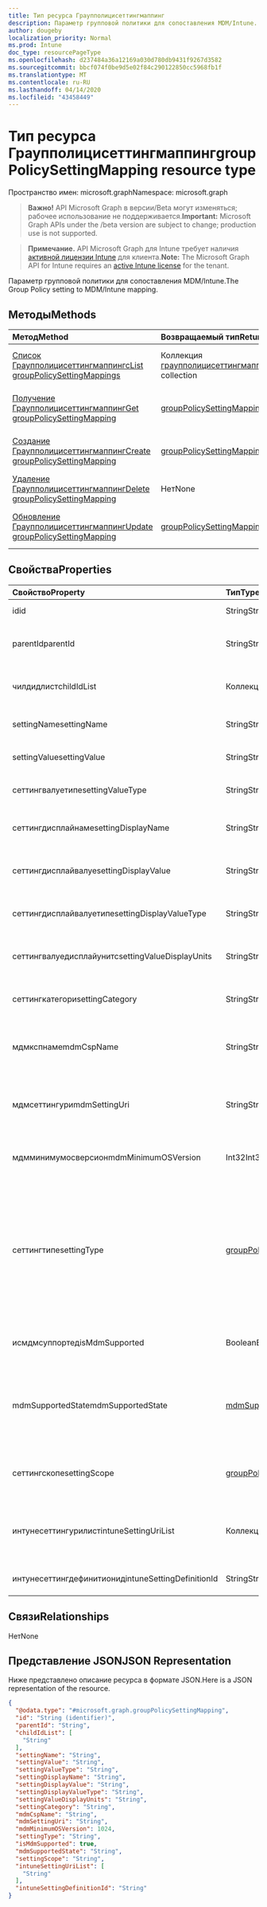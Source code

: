 ```yaml
---
title: Тип ресурса Граупполицисеттингмаппинг
description: Параметр групповой политики для сопоставления MDM/Intune.
author: dougeby
localization_priority: Normal
ms.prod: Intune
doc_type: resourcePageType
ms.openlocfilehash: d237484a36a12169a030d780db9431f9267d3582
ms.sourcegitcommit: bbcf074f0be9d5e02f84c290122850cc5968fb1f
ms.translationtype: MT
ms.contentlocale: ru-RU
ms.lasthandoff: 04/14/2020
ms.locfileid: "43458449"
---
```

# <a name="grouppolicysettingmapping-resource-type"></a><span data-ttu-id="55a2b-103">Тип ресурса Граупполицисеттингмаппинг</span><span class="sxs-lookup"><span data-stu-id="55a2b-103">groupPolicySettingMapping resource type</span></span>

<span data-ttu-id="55a2b-104">Пространство имен: microsoft.graph</span><span class="sxs-lookup"><span data-stu-id="55a2b-104">Namespace: microsoft.graph</span></span>

> <span data-ttu-id="55a2b-105">**Важно!** API Microsoft Graph в версии/Beta могут изменяться; рабочее использование не поддерживается.</span><span class="sxs-lookup"><span data-stu-id="55a2b-105">**Important:** Microsoft Graph APIs under the /beta version are subject to change; production use is not supported.</span></span>

> <span data-ttu-id="55a2b-106">**Примечание.** API Microsoft Graph для Intune требует наличия [активной лицензии Intune](https://go.microsoft.com/fwlink/?linkid=839381) для клиента.</span><span class="sxs-lookup"><span data-stu-id="55a2b-106">**Note:** The Microsoft Graph API for Intune requires an [active Intune license](https://go.microsoft.com/fwlink/?linkid=839381) for the tenant.</span></span>

<span data-ttu-id="55a2b-107">Параметр групповой политики для сопоставления MDM/Intune.</span><span class="sxs-lookup"><span data-stu-id="55a2b-107">The Group Policy setting to MDM/Intune mapping.</span></span>

## <a name="methods"></a><span data-ttu-id="55a2b-108">Методы</span><span class="sxs-lookup"><span data-stu-id="55a2b-108">Methods</span></span>
|<span data-ttu-id="55a2b-109">Метод</span><span class="sxs-lookup"><span data-stu-id="55a2b-109">Method</span></span>|<span data-ttu-id="55a2b-110">Возвращаемый тип</span><span class="sxs-lookup"><span data-stu-id="55a2b-110">Return Type</span></span>|<span data-ttu-id="55a2b-111">Описание</span><span class="sxs-lookup"><span data-stu-id="55a2b-111">Description</span></span>|
|:---|:---|:---|
|[<span data-ttu-id="55a2b-112">Список Граупполицисеттингмаппингс</span><span class="sxs-lookup"><span data-stu-id="55a2b-112">List groupPolicySettingMappings</span></span>](../api/intune-gpanalyticsservice-grouppolicysettingmapping-list.md)|<span data-ttu-id="55a2b-113">Коллекция [граупполицисеттингмаппинг](../resources/intune-gpanalyticsservice-grouppolicysettingmapping.md)</span><span class="sxs-lookup"><span data-stu-id="55a2b-113">[groupPolicySettingMapping](../resources/intune-gpanalyticsservice-grouppolicysettingmapping.md) collection</span></span>|<span data-ttu-id="55a2b-114">Список свойств и связей объектов [граупполицисеттингмаппинг](../resources/intune-gpanalyticsservice-grouppolicysettingmapping.md) .</span><span class="sxs-lookup"><span data-stu-id="55a2b-114">List properties and relationships of the [groupPolicySettingMapping](../resources/intune-gpanalyticsservice-grouppolicysettingmapping.md) objects.</span></span>|
|[<span data-ttu-id="55a2b-115">Получение Граупполицисеттингмаппинг</span><span class="sxs-lookup"><span data-stu-id="55a2b-115">Get groupPolicySettingMapping</span></span>](../api/intune-gpanalyticsservice-grouppolicysettingmapping-get.md)|[<span data-ttu-id="55a2b-116">groupPolicySettingMapping</span><span class="sxs-lookup"><span data-stu-id="55a2b-116">groupPolicySettingMapping</span></span>](../resources/intune-gpanalyticsservice-grouppolicysettingmapping.md)|<span data-ttu-id="55a2b-117">Чтение свойств и связей объекта [граупполицисеттингмаппинг](../resources/intune-gpanalyticsservice-grouppolicysettingmapping.md) .</span><span class="sxs-lookup"><span data-stu-id="55a2b-117">Read properties and relationships of the [groupPolicySettingMapping](../resources/intune-gpanalyticsservice-grouppolicysettingmapping.md) object.</span></span>|
|[<span data-ttu-id="55a2b-118">Создание Граупполицисеттингмаппинг</span><span class="sxs-lookup"><span data-stu-id="55a2b-118">Create groupPolicySettingMapping</span></span>](../api/intune-gpanalyticsservice-grouppolicysettingmapping-create.md)|[<span data-ttu-id="55a2b-119">groupPolicySettingMapping</span><span class="sxs-lookup"><span data-stu-id="55a2b-119">groupPolicySettingMapping</span></span>](../resources/intune-gpanalyticsservice-grouppolicysettingmapping.md)|<span data-ttu-id="55a2b-120">Создание нового объекта [граупполицисеттингмаппинг](../resources/intune-gpanalyticsservice-grouppolicysettingmapping.md) .</span><span class="sxs-lookup"><span data-stu-id="55a2b-120">Create a new [groupPolicySettingMapping](../resources/intune-gpanalyticsservice-grouppolicysettingmapping.md) object.</span></span>|
|[<span data-ttu-id="55a2b-121">Удаление Граупполицисеттингмаппинг</span><span class="sxs-lookup"><span data-stu-id="55a2b-121">Delete groupPolicySettingMapping</span></span>](../api/intune-gpanalyticsservice-grouppolicysettingmapping-delete.md)|<span data-ttu-id="55a2b-122">Нет</span><span class="sxs-lookup"><span data-stu-id="55a2b-122">None</span></span>|<span data-ttu-id="55a2b-123">Удаляет объект [граупполицисеттингмаппинг](../resources/intune-gpanalyticsservice-grouppolicysettingmapping.md).</span><span class="sxs-lookup"><span data-stu-id="55a2b-123">Deletes a [groupPolicySettingMapping](../resources/intune-gpanalyticsservice-grouppolicysettingmapping.md).</span></span>|
|[<span data-ttu-id="55a2b-124">Обновление Граупполицисеттингмаппинг</span><span class="sxs-lookup"><span data-stu-id="55a2b-124">Update groupPolicySettingMapping</span></span>](../api/intune-gpanalyticsservice-grouppolicysettingmapping-update.md)|[<span data-ttu-id="55a2b-125">groupPolicySettingMapping</span><span class="sxs-lookup"><span data-stu-id="55a2b-125">groupPolicySettingMapping</span></span>](../resources/intune-gpanalyticsservice-grouppolicysettingmapping.md)|<span data-ttu-id="55a2b-126">Обновление свойств объекта [граупполицисеттингмаппинг](../resources/intune-gpanalyticsservice-grouppolicysettingmapping.md) .</span><span class="sxs-lookup"><span data-stu-id="55a2b-126">Update the properties of a [groupPolicySettingMapping](../resources/intune-gpanalyticsservice-grouppolicysettingmapping.md) object.</span></span>|

## <a name="properties"></a><span data-ttu-id="55a2b-127">Свойства</span><span class="sxs-lookup"><span data-stu-id="55a2b-127">Properties</span></span>
|<span data-ttu-id="55a2b-128">Свойство</span><span class="sxs-lookup"><span data-stu-id="55a2b-128">Property</span></span>|<span data-ttu-id="55a2b-129">Тип</span><span class="sxs-lookup"><span data-stu-id="55a2b-129">Type</span></span>|<span data-ttu-id="55a2b-130">Описание</span><span class="sxs-lookup"><span data-stu-id="55a2b-130">Description</span></span>|
|:---|:---|:---|
|<span data-ttu-id="55a2b-131">id</span><span class="sxs-lookup"><span data-stu-id="55a2b-131">id</span></span>|<span data-ttu-id="55a2b-132">String</span><span class="sxs-lookup"><span data-stu-id="55a2b-132">String</span></span>|<span data-ttu-id="55a2b-133">Пока не задокументировано.</span><span class="sxs-lookup"><span data-stu-id="55a2b-133">Not yet documented</span></span>|
|<span data-ttu-id="55a2b-134">parentId</span><span class="sxs-lookup"><span data-stu-id="55a2b-134">parentId</span></span>|<span data-ttu-id="55a2b-135">String</span><span class="sxs-lookup"><span data-stu-id="55a2b-135">String</span></span>|<span data-ttu-id="55a2b-136">Родительский идентификатор параметра групповой политики.</span><span class="sxs-lookup"><span data-stu-id="55a2b-136">Parent Id of the group policy setting.</span></span>|
|<span data-ttu-id="55a2b-137">чилдидлист</span><span class="sxs-lookup"><span data-stu-id="55a2b-137">childIdList</span></span>|<span data-ttu-id="55a2b-138">Коллекция объектов string</span><span class="sxs-lookup"><span data-stu-id="55a2b-138">String collection</span></span>|<span data-ttu-id="55a2b-139">Список дочерних идентификаторов параметра групповой политики.</span><span class="sxs-lookup"><span data-stu-id="55a2b-139">List of Child Ids of the group policy setting.</span></span>|
|<span data-ttu-id="55a2b-140">settingName</span><span class="sxs-lookup"><span data-stu-id="55a2b-140">settingName</span></span>|<span data-ttu-id="55a2b-141">String</span><span class="sxs-lookup"><span data-stu-id="55a2b-141">String</span></span>|<span data-ttu-id="55a2b-142">Имя этого параметра групповой политики.</span><span class="sxs-lookup"><span data-stu-id="55a2b-142">The name of this group policy setting.</span></span>|
|<span data-ttu-id="55a2b-143">settingValue</span><span class="sxs-lookup"><span data-stu-id="55a2b-143">settingValue</span></span>|<span data-ttu-id="55a2b-144">String</span><span class="sxs-lookup"><span data-stu-id="55a2b-144">String</span></span>|<span data-ttu-id="55a2b-145">Значение этого параметра групповой политики.</span><span class="sxs-lookup"><span data-stu-id="55a2b-145">The value of this group policy setting.</span></span>|
|<span data-ttu-id="55a2b-146">сеттингвалуетипе</span><span class="sxs-lookup"><span data-stu-id="55a2b-146">settingValueType</span></span>|<span data-ttu-id="55a2b-147">String</span><span class="sxs-lookup"><span data-stu-id="55a2b-147">String</span></span>|<span data-ttu-id="55a2b-148">Тип значения этого параметра групповой политики.</span><span class="sxs-lookup"><span data-stu-id="55a2b-148">The value type of this group policy setting.</span></span>|
|<span data-ttu-id="55a2b-149">сеттингдисплайнаме</span><span class="sxs-lookup"><span data-stu-id="55a2b-149">settingDisplayName</span></span>|<span data-ttu-id="55a2b-150">String</span><span class="sxs-lookup"><span data-stu-id="55a2b-150">String</span></span>|<span data-ttu-id="55a2b-151">Отображаемое имя этого параметра групповой политики.</span><span class="sxs-lookup"><span data-stu-id="55a2b-151">The display name of this group policy setting.</span></span>|
|<span data-ttu-id="55a2b-152">сеттингдисплайвалуе</span><span class="sxs-lookup"><span data-stu-id="55a2b-152">settingDisplayValue</span></span>|<span data-ttu-id="55a2b-153">String</span><span class="sxs-lookup"><span data-stu-id="55a2b-153">String</span></span>|<span data-ttu-id="55a2b-154">Отображаемое значение этого параметра групповой политики.</span><span class="sxs-lookup"><span data-stu-id="55a2b-154">The display value of this group policy setting.</span></span>|
|<span data-ttu-id="55a2b-155">сеттингдисплайвалуетипе</span><span class="sxs-lookup"><span data-stu-id="55a2b-155">settingDisplayValueType</span></span>|<span data-ttu-id="55a2b-156">String</span><span class="sxs-lookup"><span data-stu-id="55a2b-156">String</span></span>|<span data-ttu-id="55a2b-157">Отображаемый тип значения этого параметра групповой политики.</span><span class="sxs-lookup"><span data-stu-id="55a2b-157">The display value type of this group policy setting.</span></span>|
|<span data-ttu-id="55a2b-158">сеттингвалуедисплайунитс</span><span class="sxs-lookup"><span data-stu-id="55a2b-158">settingValueDisplayUnits</span></span>|<span data-ttu-id="55a2b-159">String</span><span class="sxs-lookup"><span data-stu-id="55a2b-159">String</span></span>|<span data-ttu-id="55a2b-160">Отображаемые единицы значения параметра групповой политики</span><span class="sxs-lookup"><span data-stu-id="55a2b-160">The display units of this group policy setting value</span></span>|
|<span data-ttu-id="55a2b-161">сеттингкатегори</span><span class="sxs-lookup"><span data-stu-id="55a2b-161">settingCategory</span></span>|<span data-ttu-id="55a2b-162">String</span><span class="sxs-lookup"><span data-stu-id="55a2b-162">String</span></span>|<span data-ttu-id="55a2b-163">Категория, в которой находится параметр групповой политики.</span><span class="sxs-lookup"><span data-stu-id="55a2b-163">The category the group policy setting is in.</span></span>|
|<span data-ttu-id="55a2b-164">мдмкспнаме</span><span class="sxs-lookup"><span data-stu-id="55a2b-164">mdmCspName</span></span>|<span data-ttu-id="55a2b-165">String</span><span class="sxs-lookup"><span data-stu-id="55a2b-165">String</span></span>|<span data-ttu-id="55a2b-166">Имя CSP, которое сопоставляется параметру групповой политики.</span><span class="sxs-lookup"><span data-stu-id="55a2b-166">The CSP name this group policy setting maps to.</span></span>|
|<span data-ttu-id="55a2b-167">мдмсеттингури</span><span class="sxs-lookup"><span data-stu-id="55a2b-167">mdmSettingUri</span></span>|<span data-ttu-id="55a2b-168">String</span><span class="sxs-lookup"><span data-stu-id="55a2b-168">String</span></span>|<span data-ttu-id="55a2b-169">Универсальный код ресурса (URI) MDM CSP, которому соответствует этот параметр групповой политики.</span><span class="sxs-lookup"><span data-stu-id="55a2b-169">The MDM CSP URI this group policy setting maps to.</span></span>|
|<span data-ttu-id="55a2b-170">мдмминимумосверсион</span><span class="sxs-lookup"><span data-stu-id="55a2b-170">mdmMinimumOSVersion</span></span>|<span data-ttu-id="55a2b-171">Int32</span><span class="sxs-lookup"><span data-stu-id="55a2b-171">Int32</span></span>|<span data-ttu-id="55a2b-172">Минимальная версия ОС, поддерживаемая параметром MDM.</span><span class="sxs-lookup"><span data-stu-id="55a2b-172">The minimum OS version this mdm setting supports.</span></span>|
|<span data-ttu-id="55a2b-173">сеттингтипе</span><span class="sxs-lookup"><span data-stu-id="55a2b-173">settingType</span></span>|[<span data-ttu-id="55a2b-174">groupPolicySettingType</span><span class="sxs-lookup"><span data-stu-id="55a2b-174">groupPolicySettingType</span></span>](../resources/intune-gpanalyticsservice-grouppolicysettingtype.md)|<span data-ttu-id="55a2b-175">Тип параметра (Security или ADMX) групповой политики.</span><span class="sxs-lookup"><span data-stu-id="55a2b-175">The setting type (security or admx) of the Group Policy.</span></span> <span data-ttu-id="55a2b-176">Возможные значения: `unknown`, `policy`, `account`, `securityOptions`, `userRightsAssignment`, `auditSetting`, `windowsFirewallSettings`.</span><span class="sxs-lookup"><span data-stu-id="55a2b-176">Possible values are: `unknown`, `policy`, `account`, `securityOptions`, `userRightsAssignment`, `auditSetting`, `windowsFirewallSettings`.</span></span>|
|<span data-ttu-id="55a2b-177">исмдмсуппортед</span><span class="sxs-lookup"><span data-stu-id="55a2b-177">isMdmSupported</span></span>|<span data-ttu-id="55a2b-178">Boolean</span><span class="sxs-lookup"><span data-stu-id="55a2b-178">Boolean</span></span>|<span data-ttu-id="55a2b-179">Указывает, поддерживается ли Intune или нет</span><span class="sxs-lookup"><span data-stu-id="55a2b-179">Indicates if the setting is supported by Intune or not</span></span>|
|<span data-ttu-id="55a2b-180">mdmSupportedState</span><span class="sxs-lookup"><span data-stu-id="55a2b-180">mdmSupportedState</span></span>|[<span data-ttu-id="55a2b-181">mdmSupportedState</span><span class="sxs-lookup"><span data-stu-id="55a2b-181">mdmSupportedState</span></span>](../resources/intune-gpanalyticsservice-mdmsupportedstate.md)|<span data-ttu-id="55a2b-182">Указывает, поддерживается ли параметр в MDM.</span><span class="sxs-lookup"><span data-stu-id="55a2b-182">Indicates if the setting is supported in Mdm or not.</span></span> <span data-ttu-id="55a2b-183">Возможные значения: `unknown`, `supported`, `unsupported`, `deprecated`.</span><span class="sxs-lookup"><span data-stu-id="55a2b-183">Possible values are: `unknown`, `supported`, `unsupported`, `deprecated`.</span></span>|
|<span data-ttu-id="55a2b-184">сеттингскопе</span><span class="sxs-lookup"><span data-stu-id="55a2b-184">settingScope</span></span>|[<span data-ttu-id="55a2b-185">groupPolicySettingScope</span><span class="sxs-lookup"><span data-stu-id="55a2b-185">groupPolicySettingScope</span></span>](../resources/intune-gpanalyticsservice-grouppolicysettingscope.md)|<span data-ttu-id="55a2b-186">Область применения параметра.</span><span class="sxs-lookup"><span data-stu-id="55a2b-186">The scope of the setting.</span></span> <span data-ttu-id="55a2b-187">Возможные значения: `unknown`, `device`, `user`.</span><span class="sxs-lookup"><span data-stu-id="55a2b-187">Possible values are: `unknown`, `device`, `user`.</span></span>|
|<span data-ttu-id="55a2b-188">интунесеттингурилист</span><span class="sxs-lookup"><span data-stu-id="55a2b-188">intuneSettingUriList</span></span>|<span data-ttu-id="55a2b-189">Коллекция объектов string</span><span class="sxs-lookup"><span data-stu-id="55a2b-189">String collection</span></span>|<span data-ttu-id="55a2b-190">Список URI параметров Intune, которые сопоставлены параметру групповой политики</span><span class="sxs-lookup"><span data-stu-id="55a2b-190">The list of Intune Setting URIs this group policy setting maps to</span></span>|
|<span data-ttu-id="55a2b-191">интунесеттингдефинитионид</span><span class="sxs-lookup"><span data-stu-id="55a2b-191">intuneSettingDefinitionId</span></span>|<span data-ttu-id="55a2b-192">String</span><span class="sxs-lookup"><span data-stu-id="55a2b-192">String</span></span>|<span data-ttu-id="55a2b-193">Идентификатор определения параметра Intune</span><span class="sxs-lookup"><span data-stu-id="55a2b-193">The Intune Setting Definition Id</span></span>|

## <a name="relationships"></a><span data-ttu-id="55a2b-194">Связи</span><span class="sxs-lookup"><span data-stu-id="55a2b-194">Relationships</span></span>
<span data-ttu-id="55a2b-195">Нет</span><span class="sxs-lookup"><span data-stu-id="55a2b-195">None</span></span>

## <a name="json-representation"></a><span data-ttu-id="55a2b-196">Представление JSON</span><span class="sxs-lookup"><span data-stu-id="55a2b-196">JSON Representation</span></span>
<span data-ttu-id="55a2b-197">Ниже представлено описание ресурса в формате JSON.</span><span class="sxs-lookup"><span data-stu-id="55a2b-197">Here is a JSON representation of the resource.</span></span>
<!-- {
  "blockType": "resource",
  "keyProperty": "id",
  "@odata.type": "microsoft.graph.groupPolicySettingMapping"
}
-->
``` json
{
  "@odata.type": "#microsoft.graph.groupPolicySettingMapping",
  "id": "String (identifier)",
  "parentId": "String",
  "childIdList": [
    "String"
  ],
  "settingName": "String",
  "settingValue": "String",
  "settingValueType": "String",
  "settingDisplayName": "String",
  "settingDisplayValue": "String",
  "settingDisplayValueType": "String",
  "settingValueDisplayUnits": "String",
  "settingCategory": "String",
  "mdmCspName": "String",
  "mdmSettingUri": "String",
  "mdmMinimumOSVersion": 1024,
  "settingType": "String",
  "isMdmSupported": true,
  "mdmSupportedState": "String",
  "settingScope": "String",
  "intuneSettingUriList": [
    "String"
  ],
  "intuneSettingDefinitionId": "String"
}
```



